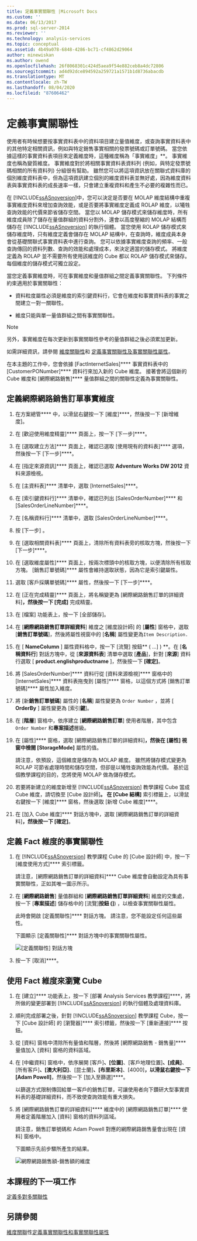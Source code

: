 ```yaml
---
title: 定義事實關聯性 |Microsoft Docs
ms.custom: ''
ms.date: 06/13/2017
ms.prod: sql-server-2014
ms.reviewer: ''
ms.technology: analysis-services
ms.topic: conceptual
ms.assetid: 4b49a078-6848-4286-bc71-cf4862d29064
author: minewiskan
ms.author: owend
ms.openlocfilehash: 26f8068301c424d5aea9f54e882ceb8a4dc72806
ms.sourcegitcommit: ad4d92dce894592a259721a1571b1d8736abacdb
ms.translationtype: MT
ms.contentlocale: zh-TW
ms.lasthandoff: 08/04/2020
ms.locfileid: "87606462"
---
```

# <a name="defining-a-fact-relationship"></a>定義事實關聯性
  使用者有時候想要按事實資料表中的資料項目建立量值維度，或查詢事實資料表中的其他特定相關資訊，例如與特定銷售事實相關的發票號碼或訂單號碼。 當您依據這樣的事實資料表項目來定義維度時，這種維度稱為「事實維度」**。 事實維度也稱為變質維度。 事實維度對於將相關事實資料表資料列 (例如，與特定發票號碼相關的所有資料列) 分組很有幫助。 雖然您可以將這項資訊放在關聯式資料庫的個別維度資料表中，但為這項資訊建立個別的維度資料表並無好處，因為維度資料表與事實資料表的成長速率一樣，只會建立重複資料和產生不必要的複雜性而已。

 在 [!INCLUDE[ssASnoversion](../includes/ssasnoversion-md.md)]中，您可以決定是否要在 MOLAP 維度結構中重複事實維度資料來增加查詢效能，或是否要將事實維度定義成 ROLAP 維度，以犧牲查詢效能的代價來節省儲存空間。 當您以 MOLAP 儲存模式來儲存維度時，所有維度成員除了儲存在量值群組的資料分割外，還會以高度壓縮的 MOLAP 結構而儲存在 [!INCLUDE[ssASnoversion](../includes/ssasnoversion-md.md)] 的執行個體。 當您使用 ROLAP 儲存模式來儲存維度時，只有維度定義會儲存在 MOLAP 結構中，在查詢時，維度成員本身會從基礎關聯式事實資料表中進行查詢。 您可以依據事實維度查詢的頻率、一般查詢傳回的資料列數、查詢的效能和處理成本，來決定適當的儲存模式。 將維度定義為 ROLAP 並不需要所有使用該維度的 Cube 都以 ROLAP 儲存模式來儲存。 每個維度的儲存模式可獨立設定。

 當您定義事實維度時，可在事實維度和量值群組之間定義事實關聯性。 下列條件約束適用於事實關聯性：

-   資料粒度屬性必須是維度的索引鍵資料行，它會在維度和事實資料表的事實之間建立一對一關聯性。

-   維度只能與單一量值群組之間有事實關聯性。

> [!NOTE]
>  另外，事實維度在每次更新到事實關聯性參考的量值群組之後必須累加更新。

 如需詳細資訊，請參閱 [維度關聯性](multidimensional-models-olap-logical-cube-objects/dimension-relationships.md)和 [定義事實關聯性及事實關聯性屬性](multidimensional-models/define-a-fact-relationship-and-fact-relationship-properties.md)。

 在本主題的工作中，您會依據 [FactInternetSales]**** 事實資料表中的 [CustomerPONumber]**** 資料行來加入新的 Cube 維度。 接著會將這個新的 Cube 維度和 [網際網路銷售]**** 量值群組之間的關聯性定義為事實關聯性。

## <a name="defining-the-internet-sales-orders-fact-dimension"></a>定義網際網路銷售訂單事實維度

1.  在方案總管**** 中，以滑鼠右鍵按一下 [維度]****，然後按一下 [新增維度]。

2.  在 [歡迎使用維度精靈]**** 頁面上，按一下 [下一步]****。

3.  在 [選取建立方法]**** 頁面上，確認已選取 [使用現有的資料表]**** 選項，然後按一下 [下一步]****。

4.  在 [指定來源資訊]**** 頁面上，確認已選取 **Adventure Works DW 2012** 資料來源檢視。

5.  在 [主資料表]**** 清單中，選取 [InternetSales]****。

6.  在 [索引鍵資料行]**** 清單中，確認已列出 [SalesOrderNumber]**** 和 [SalesOrderLineNumber]****。

7.  在 [名稱資料行]**** 清單中，選取 [SalesOrderLineNumber]****。

8.  按 [下一步] 。

9. 在 [選取相關資料表]**** 頁面上，清除所有資料表旁的核取方塊，然後按一下 [下一步]****。

10. 在 [選取維度屬性]**** 頁面上，按兩次標頭中的核取方塊，以便清除所有核取方塊。 [銷售訂單號碼]**** 屬性會維持選取狀態，因為它是索引鍵屬性。

11. 選取 [客戶採購單號碼]**** 屬性，然後按一下 [下一步]****。

12. 在 [正在完成精靈]**** 頁面上，將名稱變更為 [網際網路銷售訂單的詳細資料]****，然後按一下 [完成]**** 完成精靈。

13. 在 [檔案] 功能表上，按一下 [全部儲存]。

14. 在 [**網際網路銷售訂單詳細資料**] 維度之 [維度設計師] 的 [**屬性**] 窗格中，選取 [**銷售訂單號碼**]，然後將屬性視窗中的 [**名稱**] 屬性變更為`Item Description.`

15. 在 [ **NameColumn** ] 屬性資料格中，按一下 [流覽] 按鈕** ( ...] ) **。在 [**名稱資料行**] 對話方塊中，從 [**來源資料表**] 清單中選取 [**產品**]，針對 [**來源**] 資料行選取 [ **product.englishproductname** ]，然後按一下 **[確定]**。

16. 將 [SalesOrderNumber]**** 資料行從 [資料來源檢視]**** 窗格中的 [InternetSales]**** 資料表拖曳到 [屬性]**** 窗格，以這個方式將 [銷售訂單號碼]**** 屬性加入維度。

17. 將 [新**銷售訂單號碼**] 屬性的 [**名稱**] 屬性變更為 `Order Number` ，並將 [ **OrderBy** ] 屬性變更為 [索引**鍵**]。

18. 在 [**階層**] 窗格中，依序建立 [**網際網路銷售訂單**] 使用者階層，其中包含 `Order Number` 和**專案描述**層級。

19. 在 [屬性]**** 窗格，選取 [網際網路銷售訂單的詳細資料]****，然後在 [屬性] 視窗中檢閱 [StorageMode]**** 屬性的值。

     請注意，依預設，這個維度是儲存為 MOLAP 維度。 雖然將儲存模式變更為 ROLAP 可節省處理時間和儲存空間，但卻是以犧牲查詢效能為代價。 基於這個教學課程的目的，您將使用 MOLAP 做為儲存模式。

20. 若要將新建立的維度新增至 [!INCLUDE[ssASnoversion](../includes/ssasnoversion-md.md)] 教學課程 Cube 當成 Cube 維度，請切換至 [Cube 設計師]****。 在 [Cube 結構]**** 索引標籤上，以滑鼠右鍵按一下 [維度]**** 窗格，然後選取 [新增 Cube 維度]****。

21. 在 [加入 Cube 維度]**** 對話方塊中，選取 [網際網路銷售訂單的詳細資料]****，然後按一下 [確定]****。

## <a name="defining-a-fact-relationship-for-the-fact-dimension"></a>定義 Fact 維度的事實關聯性

1.  在 [!INCLUDE[ssASnoversion](../includes/ssasnoversion-md.md)] 教學課程 Cube 的 [Cube 設計師] 中，按一下 [維度使用方式]**** 索引標籤。

     請注意，[網際網路銷售訂單的詳細資料]**** Cube 維度會自動設定為具有事實關聯性，正如其唯一圖示所示。

2.  在 [**網際網路銷售**] 量值群組和 [**網際網路銷售訂單詳細資料**] 維度的交集處，按一下 [**專案描述**] 儲存格中的 [流覽]**按鈕 (]**) ，以檢查事實關聯性屬性。

     此時會開啟 [定義關聯性]**** 對話方塊。 請注意，您不能設定任何這些屬性。

     下圖顯示 [定義關聯性]**** 對話方塊中的事實關聯性屬性。

     ![[定義關聯性] 對話方塊](../../2014/tutorials/media/l5-factrelationship-2.gif "定義關聯性對話方塊")

3.  按一下 [取消]****。

## <a name="browsing-the-cube-by-using-the-fact-dimension"></a>使用 Fact 維度來瀏覽 Cube

1.  在 [建立]**** 功能表上，按一下 [部署 Analysis Services 教學課程]****，將所做的變更部署到 [!INCLUDE[ssASnoversion](../includes/ssasnoversion-md.md)] 的執行個體及處理資料庫。

2.  順利完成部署之後，針對 [!INCLUDE[ssASnoversion](../includes/ssasnoversion-md.md)] 教學課程 Cube，按一下 [Cube 設計師] 的 [瀏覽器]**** 索引標籤，然後按一下 [重新連接]**** 按鈕。

3.  從 [資料] 窗格中清除所有量值和階層，然後將 [網際網路銷售 - 銷售量]**** 量值加入 [資料] 窗格的資料區域。

4.  在 [中繼資料] 窗格中，依序展開 [客戶]****、[位置]****、[客戶地理位置]****、[成員]****、[所有客戶]****、[澳大利亞]****、[昆士蘭]****、[布里斯本]****、[4000]****，以滑鼠右鍵按一下 [Adam Powell]****，然後按一下 [加入至篩選]****。

     以篩選方式限制傳回給單一客戶的銷售訂單，可讓使用者向下鑽研大型事實資料表的基礎詳細資料，而不致使查詢效能有重大損失。

5.  將 [網際網路銷售訂單的詳細資料]**** 維度中的 [網際網路銷售訂單]**** 使用者定義階層加入 [資料] 窗格的資料列區域。

     請注意，銷售訂單號碼和 Adam Powell 對應的網際網路銷售量會出現在 [資料] 窗格中。

     下圖顯示先前步驟所產生的結果。

     ![網際網路銷售額-銷售額的維度](../../2014/tutorials/media/l5-factrelationship-3.gif "網際網路銷售額-銷售額的維度")

## <a name="next-task-in-lesson"></a>本課程的下一項工作
 [定義多對多關聯性](lesson-5-3-defining-a-many-to-many-relationship.md)

## <a name="see-also"></a>另請參閱
 [維度關聯](multidimensional-models-olap-logical-cube-objects/dimension-relationships.md)性[定義事實關聯性和事實關聯性屬性](multidimensional-models/define-a-fact-relationship-and-fact-relationship-properties.md)


